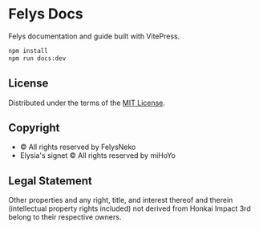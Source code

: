 # Felys Docs

Felys documentation and guide built with VitePress.

```sh
npm install
npm run docs:dev
```

## License

Distributed under the terms of the [MIT License](LICENSE).

## Copyright

- © All rights reserved by FelysNeko
- Elysia's signet © All rights reserved by miHoYo

## Legal Statement

Other properties and any right, title, and interest thereof and therein (intellectual property rights included) not derived from Honkai Impact 3rd belong to their respective owners.

